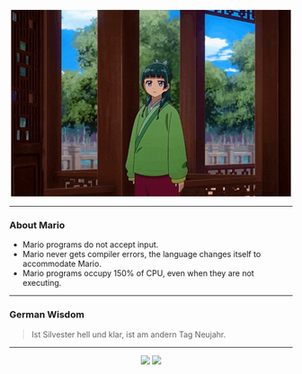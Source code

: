 <p align="center">
  <img src="assets/maomao.gif" />
</p>

---

### About Mario
- Mario programs do not accept input.
- Mario never gets compiler errors, the language changes itself to accommodate Mario.
- Mario programs occupy 150% of CPU, even when they are not executing.

---

### German Wisdom
> Ist Silvester hell und klar, ist am andern Tag Neujahr.

---

<p align="center">
  <a>
    <img height="180em" src="https://github-readme-stats-eight-theta.vercel.app/api?username=Torfkopp&show_icons=true&theme=dark&include_all_commits=true&count_private=true"/>
  </a>
  <a href="https://github.com/Torfkopp?tab=repositories">
    <img height="180em" src="https://github-readme-stats-eight-theta.vercel.app/api/top-langs/?username=torfkopp&layout=compact&theme=dark&langs_count=8&hide=java"/>
  </a>
</p>
